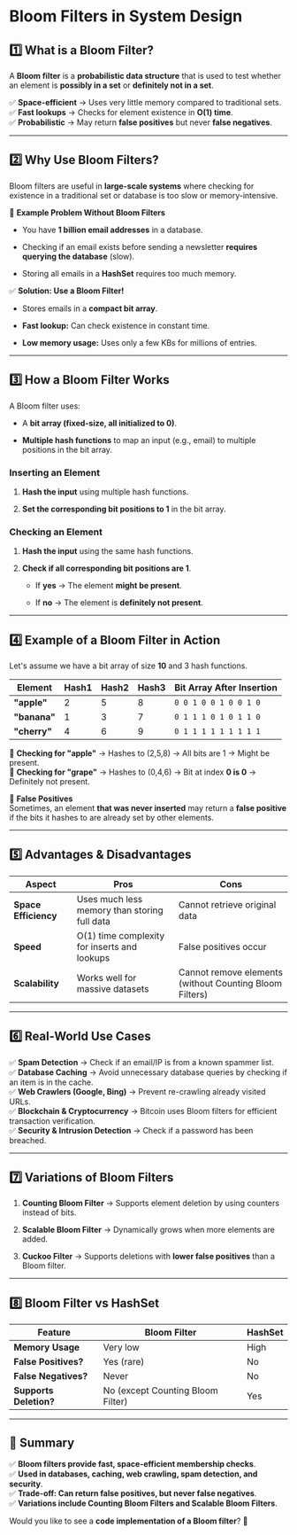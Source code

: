 # **Bloom Filters in System Design**

## **1️⃣ What is a Bloom Filter?**

A **Bloom filter** is a **probabilistic data structure** that is used to test whether an element is **possibly in a set** or **definitely not in a set**.

✅ **Space-efficient** → Uses very little memory compared to traditional sets.  
✅ **Fast lookups** → Checks for element existence in **O(1) time**.  
✅ **Probabilistic** → May return **false positives** but never **false negatives**.

---

## **2️⃣ Why Use Bloom Filters?**

Bloom filters are useful in **large-scale systems** where checking for existence in a traditional set or database is too slow or memory-intensive.

🔹 **Example Problem Without Bloom Filters**

- You have **1 billion email addresses** in a database.
    
- Checking if an email exists before sending a newsletter **requires querying the database** (slow).
    
- Storing all emails in a **HashSet** requires too much memory.
    

✅ **Solution: Use a Bloom Filter!**

- Stores emails in a **compact bit array**.
    
- **Fast lookup:** Can check existence in constant time.
    
- **Low memory usage:** Uses only a few KBs for millions of entries.
    

---

## **3️⃣ How a Bloom Filter Works**

A Bloom filter uses:

- A **bit array (fixed-size, all initialized to 0)**.
    
- **Multiple hash functions** to map an input (e.g., email) to multiple positions in the bit array.
    

### **Inserting an Element**

1. **Hash the input** using multiple hash functions.
    
2. **Set the corresponding bit positions to 1** in the bit array.
    

### **Checking an Element**

1. **Hash the input** using the same hash functions.
    
2. **Check if all corresponding bit positions are 1**.
    
    - If **yes** → The element **might be present**.
        
    - If **no** → The element is **definitely not present**.
        

---

## **4️⃣ Example of a Bloom Filter in Action**

Let's assume we have a bit array of size **10** and 3 hash functions.

|Element|Hash1|Hash2|Hash3|Bit Array After Insertion|
|---|---|---|---|---|
|**"apple"**|2|5|8|`0 0 1 0 0 1 0 0 1 0`|
|**"banana"**|1|3|7|`0 1 1 1 0 1 0 1 1 0`|
|**"cherry"**|4|6|9|`0 1 1 1 1 1 1 1 1 1`|

🔹 **Checking for "apple"** → Hashes to (2,5,8) → All bits are 1 → Might be present.  
🔹 **Checking for "grape"** → Hashes to (0,4,6) → Bit at index **0 is 0** → Definitely not present.

🚨 **False Positives**  
Sometimes, an element **that was never inserted** may return a **false positive** if the bits it hashes to are already set by other elements.

---

## **5️⃣ Advantages & Disadvantages**

|**Aspect**|**Pros**|**Cons**|
|---|---|---|
|**Space Efficiency**|Uses much less memory than storing full data|Cannot retrieve original data|
|**Speed**|O(1) time complexity for inserts and lookups|False positives occur|
|**Scalability**|Works well for massive datasets|Cannot remove elements (without Counting Bloom Filters)|

---

## **6️⃣ Real-World Use Cases**

✅ **Spam Detection** → Check if an email/IP is from a known spammer list.  
✅ **Database Caching** → Avoid unnecessary database queries by checking if an item is in the cache.  
✅ **Web Crawlers (Google, Bing)** → Prevent re-crawling already visited URLs.  
✅ **Blockchain & Cryptocurrency** → Bitcoin uses Bloom filters for efficient transaction verification.  
✅ **Security & Intrusion Detection** → Check if a password has been breached.

---

## **7️⃣ Variations of Bloom Filters**

1. **Counting Bloom Filter** → Supports element deletion by using counters instead of bits.
    
2. **Scalable Bloom Filter** → Dynamically grows when more elements are added.
    
3. **Cuckoo Filter** → Supports deletions with **lower false positives** than a Bloom filter.
    

---

## **8️⃣ Bloom Filter vs HashSet**

|Feature|Bloom Filter|HashSet|
|---|---|---|
|**Memory Usage**|Very low|High|
|**False Positives?**|Yes (rare)|No|
|**False Negatives?**|Never|No|
|**Supports Deletion?**|No (except Counting Bloom Filter)|Yes|

---

## **🔹 Summary**

✅ **Bloom filters provide fast, space-efficient membership checks**.  
✅ **Used in databases, caching, web crawling, spam detection, and security**.  
✅ **Trade-off: Can return false positives, but never false negatives**.  
✅ **Variations include Counting Bloom Filters and Scalable Bloom Filters**.

Would you like to see a **code implementation of a Bloom filter**? 🚀